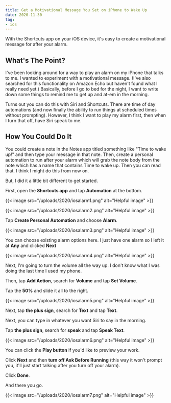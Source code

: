 ```yaml
---
title: Get a Motivational Message You Set on iPhone to Wake Up
date: 2020-11-30
tag:
- ios
---
```

With the Shortcuts app on your iOS device, it's easy to create a motivational message for after your alarm.

<!--more-->

## What's The Point?

I've been looking around for a way to play an alarm on my iPhone that talks to me. I wanted to experiment with a motivational message. (I've also searched for this functionality on Amazon Echo but haven't found what I really need yet.)  Basically, before I go to bed for the night, I want to write down some things to remind me to get up and at-em in the morning.

Turns out you can do this with Siri and Shortcuts.  There are time of day automations (and now finally the ability to run things at scheduled times without prompting).  However, I think I want to play my alarm first, then when I turn that off, have Siri speak to me.

## How You Could Do It

You could create a note in the Notes app titled something like "Time to wake up!" and then type your message in that note.  Then, create a personal automation to run after your alarm which will grab the note body from the note which has a name that contains Time to wake up. Then you can read that. I think I might do this from now on.

But, I did it a little bit different to get started.

First, open the **Shortcuts app** and tap **Automation** at the bottom.

{{< image src="/uploads/2020/iosalarm1.png" alt="Helpful image" >}}

{{< image src="/uploads/2020/iosalarm2.png" alt="Helpful image" >}}

Tap **Create Personal Automation** and choose **Alarm**.

{{< image src="/uploads/2020/iosalarm3.png" alt="Helpful image" >}}

You can choose existing alarm options here.  I just have one alarm so I left it at **Any** and clicked **Next**

{{< image src="/uploads/2020/iosalarm4.png" alt="Helpful image" >}}

Next, I'm going to turn the volume all the way up. I don't know what I was doing the last time I used my phone.

Then, tap **Add Action**,  search for **Volume** and tap **Set Volume**.

Tap the **50%** and slide it all to the right.

{{< image src="/uploads/2020/iosalarm5.png" alt="Helpful image" >}}

Next, tap **the plus sign**, search for **Text** and tap **Text**.

Next, you can type in whatever you want Siri to say in the morning.

Tap **the plus sign**, search for **speak** and tap **Speak Text**.

{{< image src="/uploads/2020/iosalarm6.png" alt="Helpful image" >}}

You can click the **Play button** if you'd like to preview your work.

Click **Next** and then **turn off Ask Before Running** (this way it won't prompt you, it'll just start talking after you turn off your alarm).

Click **Done**.

And there you go.

{{< image src="/uploads/2020/iosalarm7.png" alt="Helpful image" >}}
